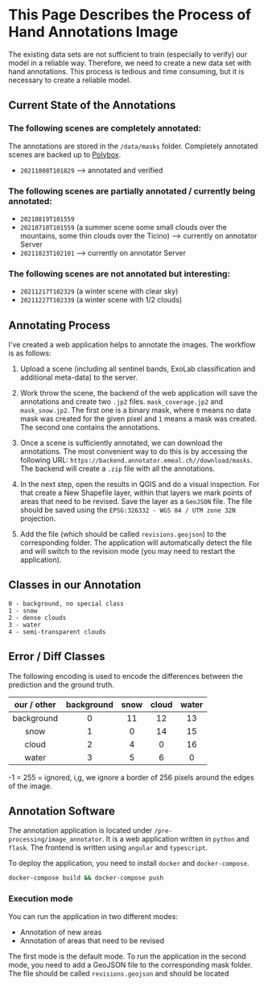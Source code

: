 # This Page Describes the Process of Hand Annotations Image

The existing data sets are not sufficient to train (especially to verify) our model in a reliable way. Therefore, we
need to create a new data set with hand annotations. This process is tedious and time consuming, but it is
necessary to create a reliable model.

## Current State of the Annotations

### The following scenes are completely annotated:

The annotations are stored in the `/data/masks` folder. Completely annotated scenes are backed up to
[Polybox](https://polybox.ethz.ch/index.php/apps/files/?dir=/Annotated%20Clouds&fileid=3205377022).

- `20211008T101829` --> annotated and verified

### The following scenes are partially annotated / currently being annotated:

- `20210819T101559`
- `20210710T101559` (a summer scene some small clouds over the mountains, some thin clouds over the Ticino) -->
  currently on annotator Server
- `20211023T102101` --> currently on annotator Server

### The following scenes are not annotated but interesting:

- `20211217T102329` (a winter scene with clear sky)
- `20211227T102339` (a winter scene with 1/2 clouds)

## Annotating Process

I've created a web application helps to annotate the images. The workflow is as follows:

1) Upload a scene (including all sentinel bands, ExoLab classification and additional meta-data) to the server.

2) Work throw the scene, the backend of the web application will save the annotations and create two `.jp2`
   files. `mask_coverage.jp2` and `mask_snow.jp2`. The first one is a binary mask, where `0` means no data mask was
   created for the given pixel and `1` means a mask was created. The second one contains the annotations.

3) Once a scene is sufficiently annotated, we can download the annotations. The most convenient way to do this is by
   accessing the following URL: `https://backend.annotator.emeal.ch//download/masks`. The backend will create a
   `.zip` file with all the annotations.

4) In the next step, open the results in QGIS and do a visual inspection. For that create a New Shapefile layer, within
   that layers we mark points of areas that need to be revised. Save the layer as a `GeoJSON` file. The file should
   be saved using the `EPSG:326332 - WGS 84 / UTM zone 32N` projection.

5) Add the file (which should be called `revisions.geojson`) to the corresponding folder. The application will
   automatically detect the file and will switch to the revision mode (you may need to restart the application).

## Classes in our Annotation

```
0 - background, no special class
1 - snow
2 - dense clouds
3 - water
4 - semi-transparent clouds
```

## Error / Diff Classes

The following encoding is used to encode the differences between the prediction and the ground truth.

| our / other | background | snow | cloud | water |
|:-----------:|:----------:|:----:|:-----:|:-----:|
| background  |     0      |  11  |  12   |  13   |
|    snow     |     1      |  0   |  14   |  15   |
|    cloud    |     2      |  4   |   0   |  16   |
|    water    |     3      |  5   |   6   |   0   |

-1 = 255 = ignored, i,g, we ignore a border of 256 pixels around the edges of the image.

## Annotation Software

The annotation application is located under `/pre-processing/image_annotator`. It is a web application written in
`python` and `flask`. The frontend is written using `angular` and `typescript`.

To deploy the application, you need to install `docker` and `docker-compose`.

```bash
docker-compose build && docker-compose push
```

### Execution mode

You can run the application in two different modes:

- Annotation of new areas
- Annotation of areas that need to be revised

The first mode is the default mode. To run the application in the second mode, you need to add a GeoJSON
file to the corresponding mask folder. The file should be called `revisions.geojson` and should be located
